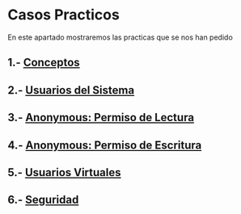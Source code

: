 # Casos Practicos
En este apartado mostraremos las practicas que se nos han pedido

## 1.- [Conceptos](https://github.com/Juanrdls/VSFTPD/blob/main/Conceptos.md)

## 2.- [Usuarios del Sistema](https://github.com/Juanrdls/VSFTPD/blob/main/UsuariosSistema.md)

## 3.- [Anonymous: Permiso de Lectura](https://github.com/Juanrdls/VSFTPD/blob/main/Lectura.md)

## 4.- [Anonymous: Permiso de Escritura](https://github.com/Juanrdls/VSFTPD/blob/main/Escritura.md)

## 5.- [Usuarios Virtuales]()

## 6.- [Seguridad](https://github.com/Juanrdls/VSFTPD/blob/main/Seguridad.md)
